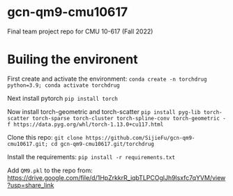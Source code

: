 # gcn-qm9-cmu10617
Final team project repo for CMU 10-617 (Fall 2022)
# Builing the environent
First create and activate the environment: `conda create -n torchdrug python=3.9; conda activate torchdrug`

Next install pytorch `pip install torch`

Now install torch-geometric and torch-scatter `pip install pyg-lib torch-scatter torch-sparse torch-cluster torch-spline-conv torch-geometric -f https://data.pyg.org/whl/torch-1.13.0+cu117.html`

Clone this repo: `git clone https://github.com/SijieFu/gcn-qm9-cmu10617.git; cd gcn-qm9-cmu10617.git/torchdrug`

Install the requirements: `pip install -r requirements.txt`

Add `QM9.pkl` to the repo from: https://drive.google.com/file/d/1HpZrkkrR_iqbTLPCOglJh9lsxfc7qYVM/view?usp=share_link
